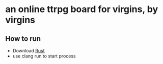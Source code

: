 # an online ttrpg board for virgins, by virgins
## How to run
- Download [Rust](https://rust-lang.org)
- use clang run to start process
